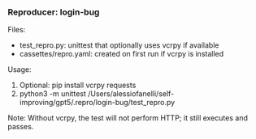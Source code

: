 ### Reproducer: login-bug

Files:
- test_repro.py: unittest that optionally uses vcrpy if available
- cassettes/repro.yaml: created on first run if vcrpy is installed

Usage:
1) Optional: pip install vcrpy requests
2) python3 -m unittest /Users/alessiofanelli/self-improving/gpt5/.repro/login-bug/test_repro.py

Note: Without vcrpy, the test will not perform HTTP; it still executes and passes.
